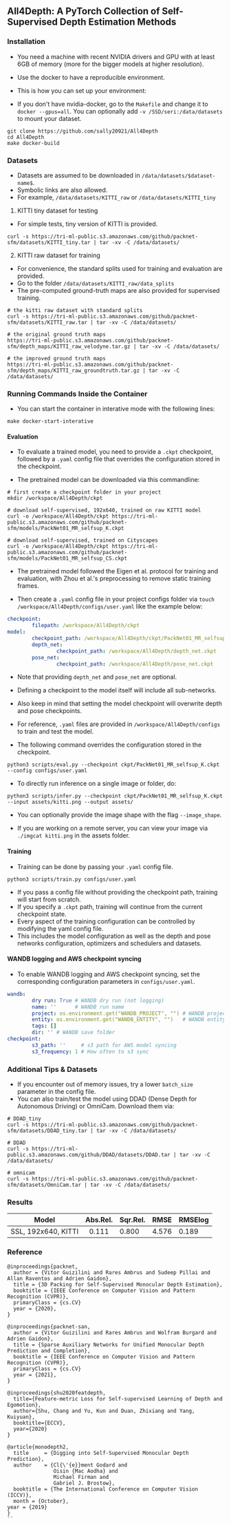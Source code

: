 ## All4Depth: A PyTorch Collection of Self-Supervised Depth Estimation Methods 

### Installation
- You need a machine with recent NVIDIA drivers and GPU with at least 6GB of memory (more for the bigger models at higher resolution).
- Use the docker to have a reproducible environment.

- This is how you can set up your environment:
 * If you don't have nvidia-docker, go to the `Makefile` and change it to `docker --gpus=all`. You can optionally add `-v /SSD/seri:/data/datasets` to mount your dataset.
```
git clone https://github.com/sally20921/All4Depth
cd All4Depth
make docker-build
```

### Datasets
- Datasets are assumed to be downloaded in `/data/datasets/$dataset-name$`.
- Symbolic links are also allowed.
- For example, `/data/datasets/KITTI_raw` or `/data/datasets/KITTI_tiny`

1. KITTI tiny dataset for testing 
- For simple tests, tiny version of KITTI is provided.
```
curl -s https://tri-ml-public.s3.amazonaws.com/github/packnet-sfm/datasets/KITTI_tiny.tar | tar -xv -C /data/datasets/
```

2. KITTI raw dataset for training
- For convenience, the standard splits used for training and evaluation are provided.
- Go to the folder `/data/datasets/KITTI_raw/data_splits`
- The pre-computed ground-truth maps are also provided for supervised training. 

```
# the kitti raw dataset with standard splits 
curl -s https://tri-ml-public.s3.amazonaws.com/github/packnet-sfm/datasets/KITTI_raw.tar | tar -xv -C /data/datasets/

# the original ground truth maps
https://tri-ml-public.s3.amazonaws.com/github/packnet-sfm/depth_maps/KITTI_raw_velodyne.tar.gz | tar -xv -C /data/datasets/

# the improved ground truth maps
https://tri-ml-public.s3.amazonaws.com/github/packnet-sfm/depth_maps/KITTI_raw_groundtruth.tar.gz | tar -xv -C /data/datasets/
```

### Running Commands Inside the Container
- You can start the container in interative mode with the following lines:
```
make docker-start-interative
```

#### Evaluation

- To evaluate a trained model, you need to provide a `.ckpt` checkpoint, followed by a `.yaml` config file that overrides the configuration stored in the checkpoint.

- The pretrained model can be downloaded via this commandline:
```
# first create a checkpoint folder in your project
mkdir /workspace/All4Depth/ckpt

# download self-supervised, 192x640, trained on raw KITTI model
curl -o /workspace/All4Depth/ckpt https://tri-ml-public.s3.amazonaws.com/github/packnet-sfm/models/PackNet01_MR_selfsup_K.ckpt 

# download self-supervised, trained on Cityscapes
curl -o /workspace/All4Depth/ckpt https://tri-ml-public.s3.amazonaws.com/github/packnet-sfm/models/PackNet01_MR_selfsup_CS.ckpt
```
- The pretrained model followed the Eigen et al. protocol for training and evaluation, with Zhou et al.'s preprocessing to remove static training frames.

- Then create a `.yaml` config file in your project configs folder via `touch /workspace/All4Depth/configs/user.yaml` like the example below:
```yaml
checkpoint:
        filepath: /workspace/All4Depth/ckpt
model: 
        checkpoint_path: /workspace/All4Depth/ckpt/PackNet01_MR_selfsup_K.ckpt
        depth_net: 
                checkpoint_path: /workspace/All4Depth/depth_net.ckpt
        pose_net:
                checkpoint_path: /workspace/All4Depth/pose_net.ckpt
```
- Note that providing `depth_net` and `pose_net` are optional.
- Defining a checkpoint to the model itself will include all sub-networks.
- Also keep in mind that setting the model checkpoint will overwrite depth and pose checkpoints.


- For reference, `.yaml` files are provided in `/workspace/All4Depth/configs` to train and test the model.

- The following command overrides the configuration stored in the checkpoint.
```
python3 scripts/eval.py --checkpoint ckpt/PackNet01_MR_selfsup_K.ckpt --config configs/user.yaml
```

- To directly run inference on a single image or folder, do:
```
python3 scripts/infer.py --checkpoint ckpt/PackNet01_MR_selfsup_K.ckpt --input assets/kitti.png --output assets/
```
- You can optionally provide the image shape with the flag `--image_shape`.

- If you are working on a remote server, you can view your image via 
`./imgcat kitti.png` in the assets folder.

#### Training

- Training can be done by passing your `.yaml` config file.
```
python3 scripts/train.py configs/user.yaml
```
- If you pass a config file without providing the checkpoint path, training will start from scratch.
- If you specify a `.ckpt` path, training will continue from the current checkpoint state. 
- Every aspect of the training configuration can be controlled by modifying the yaml config file. 
- This includes the model configuration as well as the depth and pose networks configuration, optimizers and schedulers and datasets.

#### WANDB logging and AWS checkpoint syncing

- To enable WANDB logging and AWS checkpoint syncing, set the corresponding configuration parameters in `configs/user.yaml`.

```yaml
wandb:
        dry run: True # WANDB dry run (not logging)
        name: ''      # WANDB run name
        project: os.environment.get("WANDB_PROJECT", "") # WANDB project
        entity: os.environment.get("WANDB_ENTITY", "")   # WANDB entity
        tags: [] 
        dir: '' # WANDB save folder
checkpoint:
        s3_path: ''     # s3 path for AWS model syncing
        s3_frequency: 1 # How often to s3 sync
```

### Additional Tips & Datasets
- If you encounter out of memory issues, try a lower `batch_size` parameter in the config file. 
- You can also train/test the model using DDAD (Dense Depth for Autonomous Driving) or OmniCam. Download them via:
```
# DDAD_tiny
curl -s https://tri-ml-public.s3.amazonaws.com/github/packnet-sfm/datasets/DDAD_tiny.tar | tar -xv -C /data/datasets/

# DDAD
curl -s https://tri-ml-public.s3.amazonaws.com/github/DDAD/datasets/DDAD.tar | tar -xv -C /data/datasets/

# omnicam
curl -s https://tri-ml-public.s3.amazonaws.com/github/packnet-sfm/datasets/OmniCam.tar | tar -xv -C /data/datasets/
```
### Results

|        Model        | Abs.Rel. | Sqr.Rel. | RMSE  | RMSElog |
|:-------------------:|:--------:|----------|-------|---------|
| SSL, 192x640, KITTI |   0.111  |   0.800  | 4.576 | 0.189   |


### Reference
```
@inproceedings{packnet,
  author = {Vitor Guizilini and Rares Ambrus and Sudeep Pillai and Allan Raventos and Adrien Gaidon},
  title = {3D Packing for Self-Supervised Monocular Depth Estimation},
  booktitle = {IEEE Conference on Computer Vision and Pattern Recognition (CVPR)},
  primaryClass = {cs.CV}
  year = {2020},
}

@inproceedings{packnet-san,
  author = {Vitor Guizilini and Rares Ambrus and Wolfram Burgard and Adrien Gaidon},
  title = {Sparse Auxiliary Networks for Unified Monocular Depth Prediction and Completion},
  booktitle = {IEEE Conference on Computer Vision and Pattern Recognition (CVPR)},
  primaryClass = {cs.CV}
  year = {2021},
}

@inproceedings{shu2020featdepth,
  title={Feature-metric Loss for Self-supervised Learning of Depth and Egomotion},
  author={Shu, Chang and Yu, Kun and Duan, Zhixiang and Yang, Kuiyuan},
  booktitle={ECCV},
  year={2020}
}

@article{monodepth2,
  title     = {Digging into Self-Supervised Monocular Depth Prediction},
  author    = {Cl{\'{e}}ment Godard and
               Oisin {Mac Aodha} and
               Michael Firman and
               Gabriel J. Brostow},
  booktitle = {The International Conference on Computer Vision (ICCV)},
  month = {October},
year = {2019}
}
``

